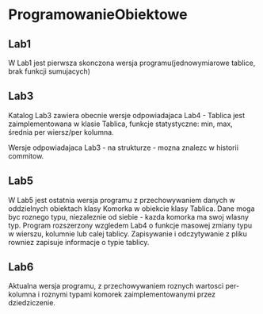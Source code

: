 # ProgramowanieObiektowe
## Lab1
W Lab1 jest pierwsza skonczona wersja programu(jednowymiarowe tablice, brak funkcji sumujacych)

## Lab3
Katalog Lab3 zawiera obecnie wersje odpowiadajaca Lab4 - Tablica jest zaimplementowana w klasie Tablica, funkcje statystyczne: min, max, średnia per wiersz/per kolumna.

Wersje odpowiadajaca Lab3 - na strukturze - mozna znalezc w historii commitow.

## Lab5
W Lab5 jest ostatnia wersja programu z przechowywaniem danych w oddzielnych obiektach klasy Komorka w obiekcie klasy Tablica. Dane moga byc roznego typu, niezaleznie od siebie - kazda komorka ma swoj wlasny typ. Program rozszerzony wzgledem Lab4 o funkcje masowej zmiany typu w wierszu, kolumnie lub calej tablicy. Zapisywanie i odczytywanie z pliku rowniez zapisuje informacje o typie tablicy.

## Lab6
Aktualna wersja programu, z przechowywaniem roznych wartosci per-kolumna i roznymi typami komorek zaimplementowanymi przez dziedziczenie.
